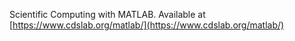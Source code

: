 Scientific Computing with MATLAB. Available at [https://www.cdslab.org/matlab/](https://www.cdslab.org/matlab/)